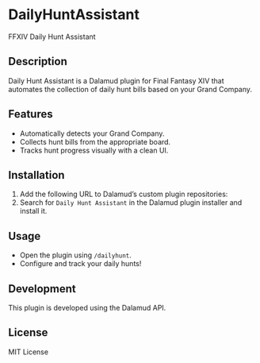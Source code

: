 # DailyHuntAssistant
FFXIV Daily Hunt Assistant

## Description
Daily Hunt Assistant is a Dalamud plugin for Final Fantasy XIV that automates the collection of daily hunt bills based on your Grand Company.

## Features
- Automatically detects your Grand Company.
- Collects hunt bills from the appropriate board.
- Tracks hunt progress visually with a clean UI.

## Installation
1. Add the following URL to Dalamud’s custom plugin repositories:
2. Search for `Daily Hunt Assistant` in the Dalamud plugin installer and install it.

## Usage
- Open the plugin using `/dailyhunt`.
- Configure and track your daily hunts!

## Development
This plugin is developed using the Dalamud API.

## License
MIT License
